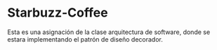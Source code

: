 # Starbuzz-Coffee
Esta es una asignación de la clase arquitectura de software, donde se estara implementando el patrón de diseño decorador.
